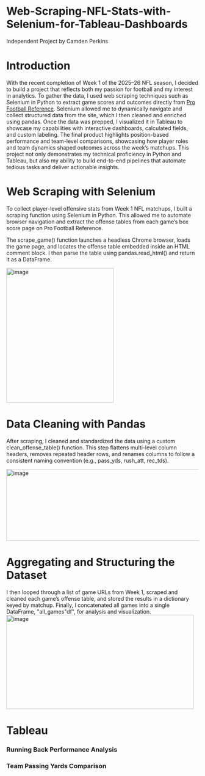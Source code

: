 # Web-Scraping-NFL-Stats-with-Selenium-for-Tableau-Dashboards
Independent Project by Camden Perkins

# Introduction
With the recent completion of Week 1 of the 2025–26 NFL season, I decided to build a project that reflects both my passion for football and my interest in analytics. 
To gather the data, I used web scraping techniques such as Selenium in Python to extract game scores and outcomes directly from [Pro Football Reference](https://www.pro-football-reference.com/). Selenium allowed me to dynamically navigate and collect structured data from the site, which I then cleaned and enriched using pandas.
Once the data was prepped, I visualized it in Tableau to showcase my capabilities with interactive dashboards, calculated fields, and custom labeling. The final product highlights position-based performance and team-level comparisons, showcasing how player roles and team dynamics shaped outcomes across the week’s matchups.
This project not only demonstrates my technical proficiency in Python and Tableau, but also my ability to build end-to-end pipelines that automate tedious tasks and deliver actionable insights.

# Web Scraping with Selenium

To collect player-level offensive stats from Week 1 NFL matchups, I built a scraping function using Selenium in Python. This allowed me to automate browser navigation and extract the offense tables from each game’s box score page on Pro Football Reference.

The scrape_game() function launches a headless Chrome browser, loads the game page, and locates the offense table embedded inside an HTML comment block. I then parse the table using pandas.read_html() and return it as a DataFrame.

<img width="281" height="353" alt="image" src="https://github.com/user-attachments/assets/719dc6af-1ed5-4f86-8a4d-396214f5d6c0" />

# Data Cleaning with Pandas

After scraping, I cleaned and standardized the data using a custom clean_offense_table() function. This step flattens multi-level column headers, removes repeated header rows, and renames columns to follow a consistent naming convention (e.g., pass_yds, rush_att, rec_tds).

<img width="536" height="188" alt="image" src="https://github.com/user-attachments/assets/7796be55-0032-4806-b96d-f818ffbb1b02" />

# Aggregating and Structuring the Dataset
I then looped through a list of game URLs from Week 1, scraped and cleaned each game’s offense table, and stored the results in a dictionary keyed by matchup. Finally, I concatenated all games into a single DataFrame, "all_games"df", for analysis and visualization.
<img width="491" height="247" alt="image" src="https://github.com/user-attachments/assets/5735d053-15b4-4415-83fd-e0270b645885" />

# Tableau
### Running Back Performance Analysis

### Team Passing Yards Comparison
